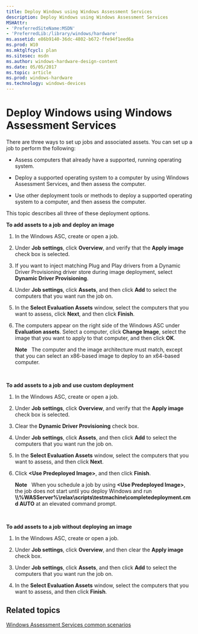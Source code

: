 ```yaml
---
title: Deploy Windows using Windows Assessment Services
description: Deploy Windows using Windows Assessment Services
MSHAttr:
- 'PreferredSiteName:MSDN'
- 'PreferredLib:/library/windows/hardware'
ms.assetid: e86b9140-36dc-4802-b672-ffe94f1eed6a
ms.prod: W10
ms.mktglfcycl: plan
ms.sitesec: msdn
ms.author: windows-hardware-design-content
ms.date: 05/05/2017
ms.topic: article
ms.prod: windows-hardware
ms.technology: windows-devices
---
```


# Deploy Windows using Windows Assessment Services


There are three ways to set up jobs and associated assets. You can set up a job to perform the following:

-   Assess computers that already have a supported, running operating system.

-   Deploy a supported operating system to a computer by using Windows Assessment Services, and then assess the computer.

-   Use other deployment tools or methods to deploy a supported operating system to a computer, and then assess the computer.

This topic describes all three of these deployment options.

**To add assets to a job and deploy an image**

1.  In the Windows ASC, create or open a job.

2.  Under **Job settings**, click **Overview**, and verify that the **Apply image** check box is selected.

3.  If you want to inject matching Plug and Play drivers from a Dynamic Driver Provisioning driver store during image deployment, select **Dynamic Driver Provisioning**.

4.  Under **Job settings**, click **Assets**, and then click **Add** to select the computers that you want run the job on.

5.  In the **Select Evaluation Assets** window, select the computers that you want to assess, click **Next**, and then click **Finish**.

6.  The computers appear on the right side of the Windows ASC under **Evaluation assets**. Select a computer, click **Change Image**, select the image that you want to apply to that computer, and then click **OK**.

    **Note**  
    The computer and the image architecture must match, except that you can select an x86-based image to deploy to an x64-based computer.

     

**To add assets to a job and use custom deployment**

1.  In the Windows ASC, create or open a job.

2.  Under **Job settings**, click **Overview**, and verify that the **Apply image** check box is selected.

3.  Clear the **Dynamic Driver Provisioning** check box.

4.  Under **Job settings**, click **Assets**, and then click **Add** to select the computers that you want run the job on.

5.  In the **Select Evaluation Assets** window, select the computers that you want to assess, and then click **Next**.

6.  Click **&lt;Use Predeployed Image&gt;**, and then click **Finish**.

    **Note**  
    When you schedule a job by using **&lt;Use Predeployed Image&gt;**, the job does not start until you deploy Windows and run **\\\\%WASServer%\\relax\\scripts\\testmachine\\completedeployment.cmd AUTO** at an elevated command prompt.

     

**To add assets to a job without deploying an image**

1.  In the Windows ASC, create or open a job.

2.  Under **Job settings**, click **Overview**, and then clear the **Apply image** check box.

3.  Under **Job settings**, click **Assets**, and then click **Add** to select the computers that you want run the job on.

4.  In the **Select Evaluation Assets** window, select the computers that you want to assess, and then click **Finish**.

## Related topics


[Windows Assessment Services common scenarios](windows-assessment-services-how-to-topics--wastechref.md)

 

 







